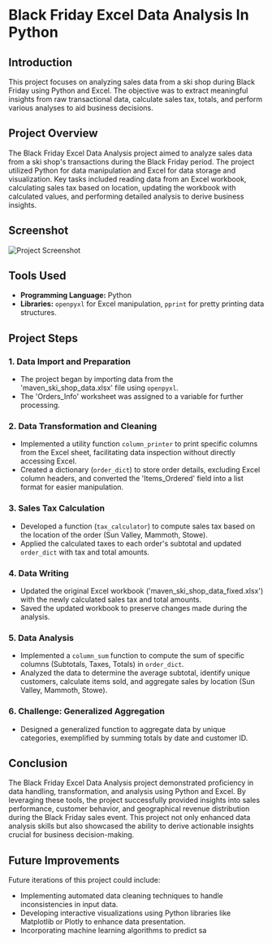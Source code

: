 # Black Friday Excel Data Analysis In Python

## Introduction
This project focuses on analyzing sales data from a ski shop during Black Friday using Python and Excel. The objective was to extract meaningful insights from raw transactional data, calculate sales tax, totals, and perform various analyses to aid business decisions.

## Project Overview
The Black Friday Excel Data Analysis project aimed to analyze sales data from a ski shop's transactions during the Black Friday period. The project utilized Python for data manipulation and Excel for data storage and visualization. Key tasks included reading data from an Excel workbook, calculating sales tax based on location, updating the workbook with calculated values, and performing detailed analysis to derive business insights.

## Screenshot
![Project Screenshot](path/to/screenshot.png)

## Tools Used
- **Programming Language:** Python
- **Libraries:** `openpyxl` for Excel manipulation, `pprint` for pretty printing data structures.

## Project Steps

### 1. Data Import and Preparation
- The project began by importing data from the 'maven_ski_shop_data.xlsx' file using `openpyxl`.
- The 'Orders_Info' worksheet was assigned to a variable for further processing.

### 2. Data Transformation and Cleaning
- Implemented a utility function `column_printer` to print specific columns from the Excel sheet, facilitating data inspection without directly accessing Excel.
- Created a dictionary (`order_dict`) to store order details, excluding Excel column headers, and converted the 'Items_Ordered' field into a list format for easier manipulation.

### 3. Sales Tax Calculation
- Developed a function (`tax_calculator`) to compute sales tax based on the location of the order (Sun Valley, Mammoth, Stowe).
- Applied the calculated taxes to each order's subtotal and updated `order_dict` with tax and total amounts.

### 4. Data Writing
- Updated the original Excel workbook ('maven_ski_shop_data_fixed.xlsx') with the newly calculated sales tax and total amounts.
- Saved the updated workbook to preserve changes made during the analysis.

### 5. Data Analysis
- Implemented a `column_sum` function to compute the sum of specific columns (Subtotals, Taxes, Totals) in `order_dict`.
- Analyzed the data to determine the average subtotal, identify unique customers, calculate items sold, and aggregate sales by location (Sun Valley, Mammoth, Stowe).

### 6. Challenge: Generalized Aggregation
- Designed a generalized function to aggregate data by unique categories, exemplified by summing totals by date and customer ID.

## Conclusion
The Black Friday Excel Data Analysis project demonstrated proficiency in data handling, transformation, and analysis using Python and Excel. By leveraging these tools, the project successfully provided insights into sales performance, customer behavior, and geographical revenue distribution during the Black Friday sales event. This project not only enhanced data analysis skills but also showcased the ability to derive actionable insights crucial for business decision-making.

## Future Improvements
Future iterations of this project could include:
- Implementing automated data cleaning techniques to handle inconsistencies in input data.
- Developing interactive visualizations using Python libraries like Matplotlib or Plotly to enhance data presentation.
- Incorporating machine learning algorithms to predict sa
